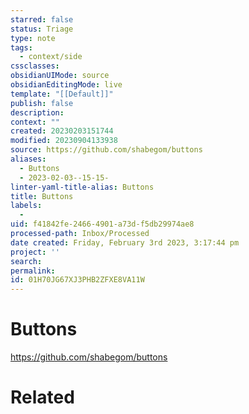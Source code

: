 ```yaml
---
starred: false
status: Triage
type: note
tags:
  - context/side
cssclasses: 
obsidianUIMode: source
obsidianEditingMode: live
template: "[[Default]]"
publish: false
description: 
context: ""
created: 20230203151744
modified: 20230904133938
source: https://github.com/shabegom/buttons
aliases:
  - Buttons
  - 2023-02-03--15-15-
linter-yaml-title-alias: Buttons
title: Buttons
labels:
  - 
uid: f41842fe-2466-4901-a73d-f5db29974ae8
processed-path: Inbox/Processed
date created: Friday, February 3rd 2023, 3:17:44 pm
project: ''
search: 
permalink: 
id: 01H70JG67XJ3PHB2ZFXE8VA11W
---
```


# Buttons

<https://github.com/shabegom/buttons>

# Related

